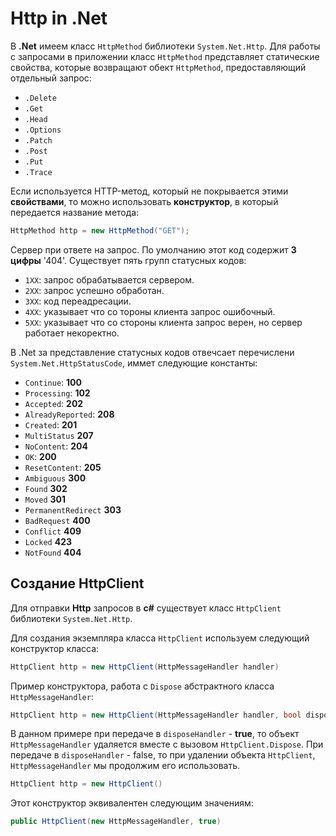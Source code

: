 # Http in .Net
В **.Net** имеем класс `HttpMethod` библиотеки `System.Net.Http`. Для работы с запросами в приложении класс `HttpMethod` представляет статические свойства, которые возвращают обект `HttpMethod`, предоставляющий отдельный запрос:
+ `.Delete`
+ `.Get`
+ `.Head`
+ `.Options`
+ `.Patch`
+ `.Post`
+ `.Put`
+ `.Trace`
  
Если используется HTTP-метод, который не покрывается этими **свойствами**, то можно использовать **конструктор**, в который передается название метода:
```csharp
HttpMethod http = new HttpMethod("GET");
```

Сервер при ответе на запрос. По умолчанию этот код содержит **3 цифры** '404'. Существует пять групп статусных кодов:
+ `1XX`: запрос обрабатывается сервером.
+ `2XX`: запрос успешно обработан.
+ `3XX`: код переадресации.
+ `4XX`: указывает что со тороны клиента запрос ошибочный.
+ `5XX`: указывает что со стороны клиента запрос верен, но сервер работает некоректно.

В .Net за представление статусных кодов отвечсает перечислени `System.Net.HttpStatusCode`, иммет следующие константы:
+ `Continue`: **100**
+ `Processing`: **102**
+ `Accepted`: **202**
+ `AlreadyReported`: **208**
+ `Created`: **201**
+ `MultiStatus` **207**
+ `NoContent`: **204**
+ `OK`: **200**
+ `ResetContent`: **205**
+ `Ambiguous` **300**
+ `Found` **302**
+ `Moved` **301**
+ `PermanentRedirect` **303**
+ `BadRequest` **400**
+ `Conflict` **409**
+ `Locked` **423**
+ `NotFound` **404**

## Создание HttpClient
Для отправки **Http** запросов в **c#** существует класс `HttpClient` библиотеки `System.Net.Http`.

Для создания экземпляра класса `HttpClient` используем следующий конструктор класса:
```csharp
HttpClient http = new HttpClient(HttpMessageHandler handler)
```
Пример конструктора, работа с `Dispose` абстрактного класса `HttpMessageHandler`:
```csharp
HttpClient http = new HttpClient(HttpMessageHandler handler, bool disposeHandler)
```
В данном примере при передаче в `disposeHandler` - **true**, то объект `HttpMessageHandler` удаляется вместе с вызовом `HttpClient.Dispose`. При передаче в `disposeHandler` - false, то при удалении объекта `HttpClient`, `HttpMessageHandler` мы продолжим его использовать.

```csharp
HttpClient http = new HttpClient()
```
Этот конструктор эквивалентен следующим значениям:
```csharp
public HttpClient(new HttpMessageHandler, true)
```
